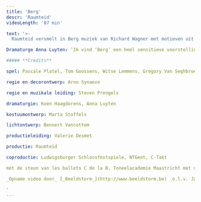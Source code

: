 ```yaml
---
title: 'Berg'
descr: 'Raumteid'
videoLength: '87 min'

text: '>-
  Raumteid versmelt in Berg muziek van Richard Wagner met motieven uit 'De Toverberg' van Thomas Mann. Op scène zien we vier mensen die samen een berglandschap opbouwen. Als ze daarna elk apart een moment van verstilling opzoeken, lijkt de berg op steeds weer andere manieren terug te spreken.

Dramaturge Anna Luyten: ‘Ik vind ‘Berg’ een heel sensitieve voorstelling, die vraagt om al je zintuigen open te zetten. Je duikt niet onder in een bad van sensaties , maar je komt op een langzamere manier terecht in een meer vervullende zintuiglijkheid. Het is een onderzoek naar hoe je met zowel eigentijdse als nostalgische middelen thema’s als wandelen, nostalgie en verdwalen in elkaars gedachten op scène kan zetten.’

##### **Credits**

spel: Pascale Platel, Tom Goossens, Witse Lemmens, Gregory Van Seghbroeck

regie en decorontwerp: Arno Synaeve

regie en muzikale leiding: Steven Prengels

dramaturgie: Koen Haagdorens, Anna Luyten

kostuumontwerp: Marta Stoffels

lichtontwerp: Bennert Vancottem

productieleiding: Valerie Desmet

productie: Raumteid

coproductie: Ludwigsburger Schlossfestspiele, NTGent, C-Takt

met de steun van les ballets C de la B, Toneelacademie Maastricht met dank aan Bart Van Den Eynde, Eva Line De Boer, Christophe Aussems, Merel Denie, Ludy Graffelman, Rosa Vrij, Anne De Loos, Simon Van Parys, Annemie Marchand, Kopergietery, alle medewerkers van de Minardschouwburg en les ballets C de la B,decoratelier NTGent, Hanssens Hout

_Opname video door_ [_Beeldstorm_](http://www.beeldstorm.be) _o.l.v. Jan Bosteels_  

‍'
---
```

